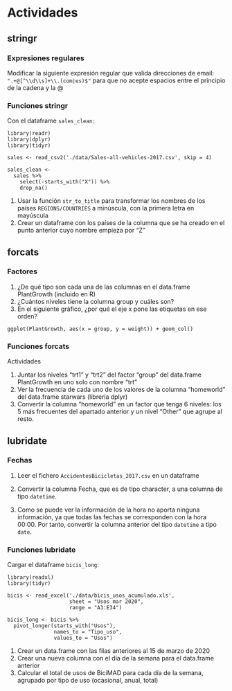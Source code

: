 # Actividades

## stringr

### Expresiones regulares

Modificar la siguiente expresión regular que valida direcciones de email: `".+@[^\\d\\s]+\\.(com|es)$"` para que no acepte espacios entre el principio de la cadena y la @

### Funciones stringr

Con el dataframe `sales_clean`:

```{r}
library(readr)
library(dplyr)
library(tidyr)

sales <- read_csv2('./data/Sales-all-vehicles-2017.csv', skip = 4)

sales_clean <-
  sales %>%
    select(-starts_with("X")) %>%
    drop_na()
```

1. Usar la función `str_to_title` para transformar los nombres de los países `REGIONS/COUNTRIES` a minúscula, con la primera letra en mayúscula
2. Crear un dataframe con los países de la columna que se ha creado en el punto anterior cuyo nombre empieza por “Z”

## forcats

### Factores

1. ¿De qué tipo son cada una de las columnas en el data.frame PlantGrowth (incluido en R)
2. ¿Cuántos niveles tiene la columna group y cuáles son?
3. En el siguiente gráfico, ¿por qué el eje x pone las etiquetas en ese orden?

```{r}
ggplot(PlantGrowth, aes(x = group, y = weight)) + geom_col()
```

### Funciones forcats

Actividades

1. Juntar los niveles “trt1” y “trt2” del factor “group” del data.frame PlantGrowth en uno solo con nombre “trt”
2. Ver la frecuencia de cada uno de los valores de la columna “homeworld” del data.frame starwars (librería dplyr)
3. Convertir la columna “homeworld” en un factor que tenga 6 niveles: los 5 más frecuentes del apartado anterior y un nivel “Other” que agrupe al resto.

## lubridate

### Fechas

1. Leer el fichero `AccidentesBicicletas_2017.csv` en un dataframe

2. Convertir la columna Fecha, que es de tipo character, a una columna de tipo `datetime`.

3. Como se puede ver la información de la hora no aporta ninguna información, ya que todas las fechas se corresponden con la hora 00:00. Por tanto, convertir la columna anterior del tipo `datetime` a tipo `date`.

### Funciones lubridate

Cargar el dataframe `bicis_long`:

```{r}
library(readxl)
library(tidyr)

bicis <- read_excel('./data/bicis_usos_acumulado.xls',
                    sheet = "Usos mar 2020",
                    range = "A3:E34")

bicis_long <- bicis %>%
  pivot_longer(starts_with("Usos"),
               names_to = "Tipo_uso",
               values_to = "Usos")
```

1. Crear un data.frame con las filas anteriores al 15 de marzo de 2020
2. Crear una nueva columna con el día de la semana para el data.frame anterior
3. Calcular el total de usos de BiciMAD para cada día de la semana, agrupado por tipo de uso (ocasional, anual, total)
